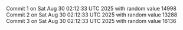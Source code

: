 Commit 1 on Sat Aug 30 02:12:33 UTC 2025 with random value 14998
Commit 2 on Sat Aug 30 02:12:33 UTC 2025 with random value 13288
Commit 3 on Sat Aug 30 02:12:33 UTC 2025 with random value 16136
